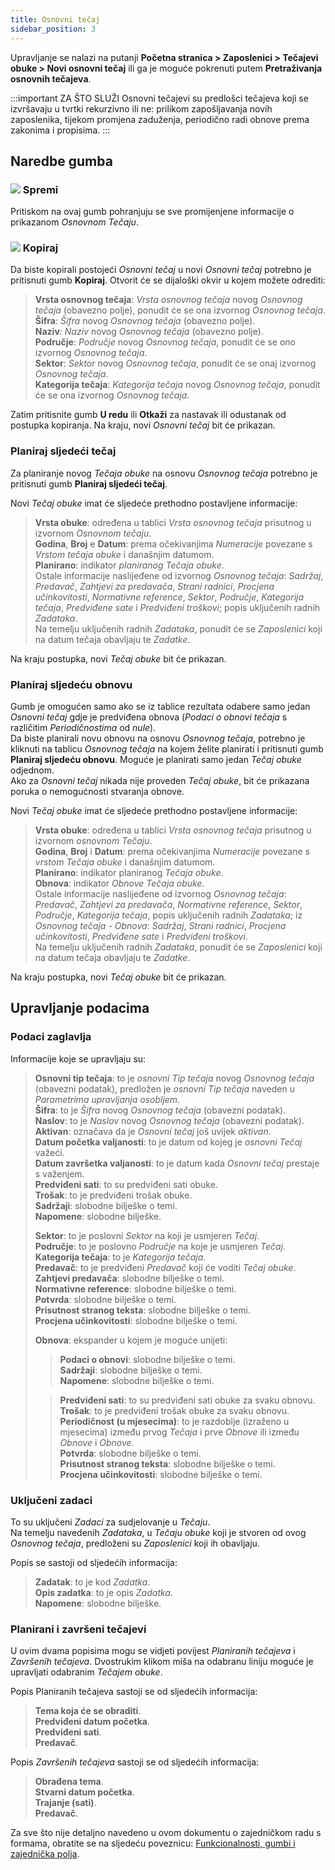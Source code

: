 ```yaml
---
title: Osnovni tečaj
sidebar_position: 3
---
```


Upravljanje se nalazi na putanji **Početna stranica > Zaposlenici > Tečajevi obuke > Novi osnovni tečaj** ili ga je moguće pokrenuti putem **Pretraživanja osnovnih tečajeva**.   


:::important ZA ŠTO SLUŽI 
Osnovni tečajevi su predlošci tečajeva koji se izvršavaju u tvrtki rekurzivno ili ne: prilikom zapošljavanja novih zaposlenika, tijekom promjena zaduženja, periodično radi obnove prema zakonima i propisima. 
:::


## Naredbe gumba


### ![](/img/neutral/common/save.png) Spremi

Pritiskom na ovaj gumb pohranjuju se sve promijenjene informacije o prikazanom *Osnovnom Tečaju*.  


### ![](/img/neutral/common/duplicate.png) Kopiraj

Da biste kopirali postojeći *Osnovni tečaj* u novi *Osnovni tečaj* potrebno je pritisnuti gumb **Kopiraj**. Otvorit će se dijaloški okvir u kojem možete odrediti:      
> **Vrsta osnovnog tečaja**: *Vrsta osnovnog tečaja* novog *Osnovnog tečaja* (obavezno polje), ponudit će se ona izvornog *Osnovnog tečaja*.    
> **Šifra**: *Šifra* novog *Osnovnog tečaja* (obavezno polje).       
> **Naziv**: *Naziv* novog *Osnovnog tečaja* (obavezno polje).       
> **Područje**: *Područje* novog *Osnovnog tečaja*, ponudit će se ono izvornog *Osnovnog tečaja*.       
> **Sektor**: *Sektor* novog *Osnovnog tečaja*, ponudit će se onaj izvornog *Osnovnog tečaja*.       
> **Kategorija tečaja**: *Kategorija tečaja* novog *Osnovnog tečaja*, ponudit će se ona izvornog *Osnovnog tečaja*.     

Zatim pritisnite gumb **U redu** ili **Otkaži** za nastavak ili odustanak od postupka kopiranja. Na kraju, novi *Osnovni tečaj* bit će prikazan. 


### Planiraj sljedeći tečaj

Za planiranje novog *Tečaja obuke* na osnovu *Osnovnog tečaja* potrebno je pritisnuti gumb **Planiraj sljedeći tečaj**.   

Novi *Tečaj obuke* imat će sljedeće prethodno postavljene informacije:       
> **Vrsta obuke**: određena u tablici *Vrsta osnovnog tečaja* prisutnog u izvornom *Osnovnom tečaju*.    
> **Godina**, **Broj** e **Datum**: prema očekivanjima *Numeracije* povezane s *Vrstom tečaja obuke* i današnjim datumom.    
> **Planirano**: indikator *planiranog Tečaja obuke*.       
> Ostale informacije naslijeđene od izvornog *Osnovnog tečaja*: *Sadržaj*, *Predavač*, *Zahtjevi za predavača*, *Strani radnici*, *Procjena učinkovitosti*, *Normativne reference*, *Sektor*, *Područje*, *Kategorija tečaja*, *Predviđene sate* i *Predviđeni troškovi*; popis uključenih radnih *Zadataka*.     
> Na temelju uključenih radnih *Zadataka*, ponudit će se *Zaposlenici* koji na datum tečaja obavljaju te *Zadatke*.  

Na kraju postupka, novi *Tečaj obuke* bit će prikazan.

### Planiraj sljedeću obnovu

Gumb je omogućen samo ako se iz tablice rezultata odabere samo jedan *Osnovni tečaj* gdje je predviđena obnova (*Podaci o obnovi tečaja* s različitim *Periodičnostima* od *nule*).  
Da biste planirali novu obnovu na osnovu *Osnovnog tečaja*, potrebno je kliknuti na tablicu *Osnovnog tečaja* na kojem želite planirati i pritisnuti gumb **Planiraj sljedeću obnovu**. Moguće je planirati samo jedan *Tečaj obuke* odjednom.  
Ako za *Osnovni tečaj* nikada nije proveden *Tečaj obuke*, bit će prikazana poruka o nemogućnosti stvaranja obnove.   

Novi *Tečaj obuke* imat će sljedeće prethodno postavljene informacije:  
> **Vrsta obuke**: određena u tablici *Vrsta osnovnog tečaja* prisutnog u izvornom *osnovnom Tečaju*.     
> **Godina**, **Broj** i **Datum**: prema očekivanjima *Numeracije* povezane s *vrstom Tečaja obuke* i današnjim datumom.     
> **Planirano**: indikator planiranog *Tečaja obuke*.     
> **Obnova**: indikator *Obnove Tečaja obuke*.     
> Ostale informacije naslijeđene od izvornog *Osnovnog tečaja*: *Predavač*, *Zahtjevi za predavača*, *Normativne reference*, *Sektor*, *Područje*, *Kategorija tečaja*, popis uključenih radnih *Zadataka*; iz *Osnovnog tečaja - Obnova*: *Sadržaj*, *Strani radnici*, *Procjena učinkovitosti*, *Predviđene sate* i *Predviđeni troškovi*.    
> Na temelju uključenih radnih *Zadataka*, ponudit će se *Zaposlenici* koji na datum tečaja obavljaju te *Zadatke*.     

Na kraju postupka, novi *Tečaj obuke* bit će prikazan.

## Upravljanje podacima


### Podaci zaglavlja

Informacije koje se upravljaju su:     
> **Osnovni tip tečaja**: to je *osnovni Tip tečaja* novog *Osnovnog tečaja* (obavezni podatak), predložen je *osnovni Tip tečaja* naveden u *Parametrima upravljanja osobljem*.     
> **Šifra**: to je *Šifra* novog *Osnovnog tečaja* (obavezni podatak).   
> **Naslov**: to je *Naslov* novog *Osnovnog tečaja* (obavezni podatak).   
> **Aktivan**: označava da je *Osnovni tečaj* još uvijek *aktivan*.   
> **Datum početka valjanosti**: to je datum od kojeg je *osnovni Tečaj* važeći.     
> **Datum završetka valjanosti**: to je datum kada  *Osnovni tečaj* prestaje s važenjem.     
> **Predviđeni sati**: to su predviđeni sati obuke.     
> **Trošak**: to je predviđeni trošak obuke.       
> **Sadržaji**: slobodne bilješke o temi.     
> **Napomene**: slobodne bilješke.     
>   
> **Sektor**: to je poslovni *Sektor* na koji je usmjeren *Tečaj*.     
> **Područje**: to je poslovno *Područje* na koje je usmjeren *Tečaj*.     
> **Kategorija tečaja**: to je *Kategorija tečaja*.     
> **Predavač**: to je predviđeni *Predavač* koji će voditi *Tečaj obuke*. 
> **Zahtjevi predavača**: slobodne bilješke o temi.  
> **Normativne reference**: slobodne bilješke o temi.  
> **Potvrda**: slobodne bilješke o temi.       
> **Prisutnost stranog teksta**: slobodne bilješke o temi.     
> **Procjena učinkovitosti**: slobodne bilješke o temi.    
>
> **Obnova**: ekspander u kojem je moguće unijeti:   
>
>> **Podaci o obnovi**: slobodne bilješke o temi.     
>> **Sadržaji**: slobodne bilješke o temi.  
>> **Napomene**: slobodne bilješke o temi.   
>
>> **Predviđeni sati**: to su predviđeni sati obuke za svaku obnovu.     
>> **Trošak**: to je predviđeni trošak obuke za svaku obnovu.     
>> **Periodičnost (u mjesecima)**: to je razdoblje (izraženo u mjesecima) između prvog *Tečaja* i prve *Obnove* ili između *Obnove* i *Obnove*.  
>> **Potvrda**: slobodne bilješke o temi.      
>> **Prisutnost stranog teksta**: slobodne bilješke o temi.     
>> **Procjena učinkovitosti**: slobodne bilješke o temi.     


### Uključeni zadaci

To su uključeni *Zadaci* za sudjelovanje u *Tečaju*.       
Na temelju navedenih *Zadataka*, u *Tečaju obuke* koji je stvoren od ovog *Osnovnog tečaja*, predloženi su *Zaposlenici* koji ih obavljaju.
  
Popis se sastoji od sljedećih informacija:  
 
> **Zadatak**: to je kod *Zadatka*.   
> **Opis zadatka**: to je opis *Zadatka*.  
> **Napomene**: slobodne bilješke.   


### Planirani i završeni tečajevi
  
U ovim dvama popisima mogu se vidjeti povijest *Planiranih tečajeva* i *Završenih tečajeva*.
Dvostrukim klikom miša na odabranu liniju moguće je upravljati odabranim *Tečajem obuke*.

Popis Planiranih tečajeva sastoji se od sljedećih informacija:
  
> **Tema koja će se obraditi**.   
> **Predviđeni datum početka**.   
> **Predviđeni sati**.   
> **Predavač**.   

Popis *Završenih tečajeva* sastoji se od sljedećih informacija:  

> **Obrađena tema**.   
> **Stvarni datum početka**.   
> **Trajanje (sati)**.   
> **Predavač**.   


Za sve što nije detaljno navedeno u ovom dokumentu o zajedničkom radu s formama, obratite se na sljedeću poveznicu: [Funkcionalnosti, gumbi i zajednička polja](/docs/guide/common).